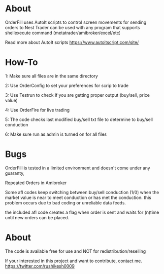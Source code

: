 # About
OrderFill uses AutoIt scripts to control screen movements for sending orders to Nest Trader
can be used with any program that supports shellexecute  command (metatrader/amibroker/excel/etc)

Read more about AutoIt scripts
https://www.autoitscript.com/site/ 

# How-To

1: Make sure all files are in the same directory  

2: Use OrderConfig to set your preferences for scrip to trade

3: Use Testrun to check if you are getting proper output (buy/sell, price value)

4: Use OrderFire for live trading 

5: The code checks last modified buy/sell txt file to determine to buy/sell conduction

6: Make sure run as admin is turned on for all files

# Bugs

OrderFill is tested in a limited environment and doesn't come under any guaranty,


Repeated Orders in Amibroker

Some afl codes keep switching between buy/sell conduction (1/0) when the market value is near to meet conduction or has met the conduction. this problem occurs due to bad coding or unreliable data feeds.

the included afl code creates a flag when order is sent and waits for (n)time until new orders can be placed.


# About

The code is available free for use and NOT for redistribution/reselling

If your interested in this project and want to contribute, contact me. 
https://twitter.com/rushikesh0009
